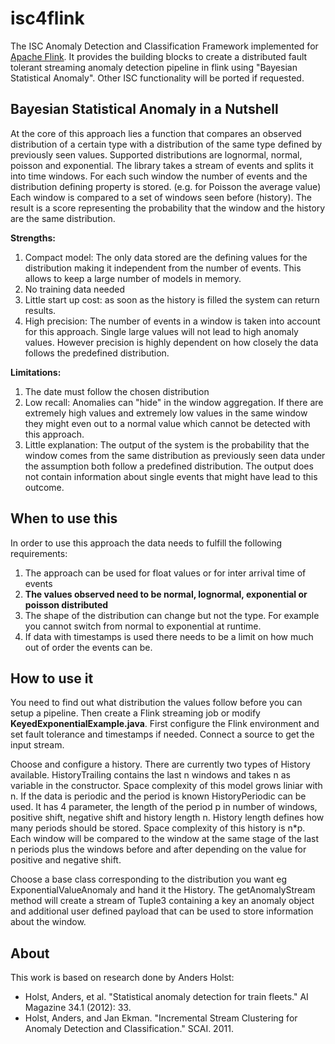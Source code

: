 # isc4flink
The ISC Anomaly Detection and Classification Framework implemented for [Apache Flink](https://flink.apache.org/). It provides the building blocks to create a distributed fault tolerant streaming anomaly detection pipeline in flink using "Bayesian Statistical Anomaly". Other ISC functionality will be ported if requested.

## Bayesian Statistical Anomaly in a Nutshell
At the core of this approach lies a function that compares an observed distribution of a certain type with a distribution of the same type defined by previously seen values. Supported distributions are lognormal, normal, poisson and exponential.
The library takes a stream of events and splits it into time windows. For each such window the number of events and the distribution defining property is stored. (e.g. for Poisson the average value) Each window is compared to a set of windows seen before (history). The result is a score representing the probability that the window and the history are the same distribution.

**Strengths:**

1. Compact model: The only data stored are the defining values for the distribution making it independent from the number of events. This allows to keep a large number of models in memory.
2. No training data needed
3. Little start up cost: as soon as the history is filled the system can return results.
4. High precision: The number of events in a window is taken into account for this approach. Single large values will not lead to high anomaly values. However precision is highly dependent on how closely the data follows the predefined distribution.

**Limitations:**

1. The date must follow the chosen distribution
2. Low recall: Anomalies can "hide" in the window aggregation. If there are extremely high values and extremely low values in the same window they might even out to a normal value which cannot be detected with this approach.
3. Little explanation: The output of the system is the probability that the window comes from the same distribution as previously seen data under the assumption both follow a predefined distribution. The output does not contain information about single events that might have lead to this outcome.

## When to use this
In order to use this approach the data needs to fulfill the following requirements:

1. The approach can be used for float values or for inter arrival time of events
2. **The values observed need to be normal, lognormal, exponential or poisson distributed**
3. The shape of the distribution can change but not the type. For example you cannot switch from normal to exponential at runtime.
4. If data with timestamps is used there needs to be a limit on how much out of order the events can be.

## How to use it
You need to find out what distribution the values follow before you can setup a pipeline. Then create a Flink streaming job or modify **KeyedExponentialExample.java**. First configure the Flink environment and set fault tolerance and timestamps if needed. Connect a source to get the input stream.

Choose and configure a history. 
There are currently two types of History available. HistoryTrailing contains the last n windows and takes n as variable in the constructor. Space complexity of this model grows liniar with n.
If the data is periodic and the period is known HistoryPeriodic can be used. It has 4 parameter, the length of the period p in number of windows, positive shift, negative shift and history length n. History length defines how many periods should be stored. Space complexity of this history is n*p. Each window will be compared to the window at the same stage of the last n periods plus the windows before and after depending on the value for positive and negative shift.

Choose a base class corresponding to the distribution you want eg ExponentialValueAnomaly and hand it the History. The getAnomalyStream method will create a stream of Tuple3 containing a key an anomaly object and additional user defined payload that can be used to store information about the window.

## About
This work is based on research done by Anders Holst: 
- Holst, Anders, et al. "Statistical anomaly detection for train fleets." AI Magazine 34.1 (2012): 33.
- Holst, Anders, and Jan Ekman. "Incremental Stream Clustering for Anomaly Detection and Classification." SCAI. 2011.
